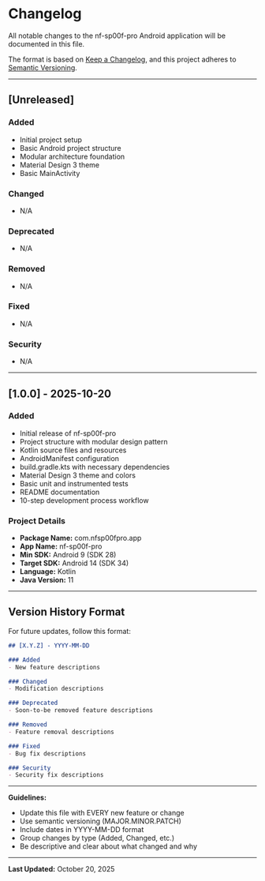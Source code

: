 # Changelog

All notable changes to the nf-sp00f-pro Android application will be documented in this file.

The format is based on [Keep a Changelog](https://keepachangelog.com/en/1.0.0/),
and this project adheres to [Semantic Versioning](https://semver.org/spec/v2.0.0.html).

---

## [Unreleased]

### Added
- Initial project setup
- Basic Android project structure
- Modular architecture foundation
- Material Design 3 theme
- Basic MainActivity

### Changed
- N/A

### Deprecated
- N/A

### Removed
- N/A

### Fixed
- N/A

### Security
- N/A

---

## [1.0.0] - 2025-10-20

### Added
- Initial release of nf-sp00f-pro
- Project structure with modular design pattern
- Kotlin source files and resources
- AndroidManifest configuration
- build.gradle.kts with necessary dependencies
- Material Design 3 theme and colors
- Basic unit and instrumented tests
- README documentation
- 10-step development process workflow

### Project Details
- **Package Name:** com.nfsp00fpro.app
- **App Name:** nf-sp00f-pro
- **Min SDK:** Android 9 (SDK 28)
- **Target SDK:** Android 14 (SDK 34)
- **Language:** Kotlin
- **Java Version:** 11

---

## Version History Format

For future updates, follow this format:

```markdown
## [X.Y.Z] - YYYY-MM-DD

### Added
- New feature descriptions

### Changed
- Modification descriptions

### Deprecated
- Soon-to-be removed feature descriptions

### Removed
- Feature removal descriptions

### Fixed
- Bug fix descriptions

### Security
- Security fix descriptions
```

---

**Guidelines:**
- Update this file with EVERY new feature or change
- Use semantic versioning (MAJOR.MINOR.PATCH)
- Include dates in YYYY-MM-DD format
- Group changes by type (Added, Changed, etc.)
- Be descriptive and clear about what changed and why

---

**Last Updated:** October 20, 2025
